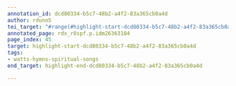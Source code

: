 ```yaml
---
annotation_id: dcd80334-b5c7-48b2-a4f2-83a365cb0a4d
author: rdunn5
tei_target: "#range(#highlight-start-dcd80334-b5c7-48b2-a4f2-83a365cb0a4d, #highlight-end-dcd80334-b5c7-48b2-a4f2-83a365cb0a4d)"
annotated_page: rdx_r8spf.p.idm26363104
page_index: 45
target: highlight-start-dcd80334-b5c7-48b2-a4f2-83a365cb0a4d
tags:
- watts-hymns-spiritual-songs
end_target: highlight-end-dcd80334-b5c7-48b2-a4f2-83a365cb0a4d

---
```


